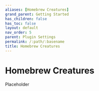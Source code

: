 ```yaml
---
aliases: [Homebrew Creatures]
grand_parent: Getting Started
has_children: false
has_toc: false
layout: default
nav_order: 5
parent: Plugin Settings
permalink: /:path/:basename
title: Homebrew Creatures
---
```


# Homebrew Creatures

Placeholder
